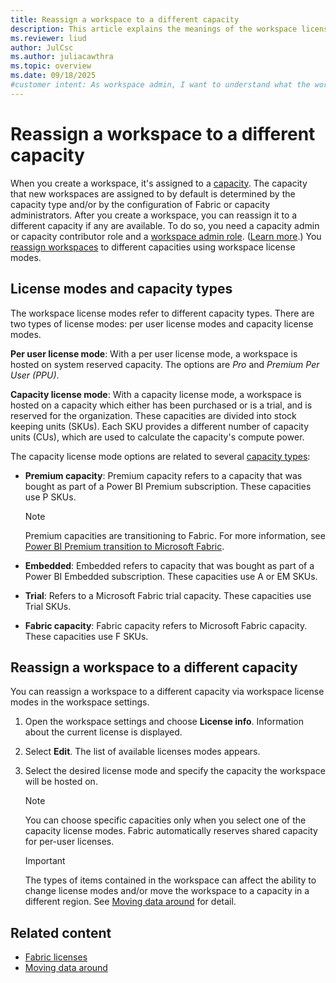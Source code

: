 ```yaml
---
title: Reassign a workspace to a different capacity
description: This article explains the meanings of the workspace license modes and how to reassign the workspace to a different capacity.
ms.reviewer: liud
author: JulCsc
ms.author: juliacawthra
ms.topic: overview
ms.date: 09/18/2025
#customer intent: As workspace admin, I want to understand what the workspace license mode options are and how to reassign the workspace to a different capacity.
---
```

# Reassign a workspace to a different capacity

When you create a workspace, it's assigned to a [capacity](../enterprise/licenses.md#capacity). The capacity that new workspaces are assigned to by default is determined by the capacity type and/or by the configuration of Fabric or capacity administrators. After you create a workspace, you can reassign it to a different capacity if any are available. To do so, you need a capacity admin or capacity contributor role and a [workspace admin role](roles-workspaces.md). ([Learn more](../admin/capacity-settings.md?tabs=power-bi-premium#details).) You [reassign workspaces](#reassign-a-workspace-to-a-different-capacity) to different capacities using workspace license modes.

## License modes and capacity types

The workspace license modes refer to different capacity types. There are two types of license modes: per user license modes and capacity license modes.

**Per user license mode**: With a per user license mode, a workspace is hosted on system reserved capacity. The options are *Pro* and *Premium Per User (PPU)*.

**Capacity license mode**: With a capacity license mode, a workspace is hosted on a capacity which either has been purchased or is a trial, and is reserved for the organization. These capacities are divided into stock keeping units (SKUs). Each SKU provides a different number of capacity units (CUs), which are used to calculate the capacity's compute power.

The capacity license mode options are related to several [capacity types](../admin/capacity-settings.md?tabs=power-bi-premium#view-your-capacity):

* **Premium capacity**: Premium capacity refers to a capacity that was bought as part of a Power BI Premium subscription. These capacities use P SKUs.

    > [!NOTE]
    > Premium capacities are transitioning to Fabric. For more information, see [Power BI Premium transition to Microsoft Fabric](/power-bi/enterprise/service-premium-faq#power-bi-premium-transition-to-microsoft-fabric).

* **Embedded**: Embedded refers to capacity that was bought as part of a Power BI Embedded subscription. These capacities use A or EM SKUs.

* **Trial**: Refers to a Microsoft Fabric trial capacity. These capacities use Trial SKUs.

* **Fabric capacity**: Fabric capacity refers to  Microsoft Fabric capacity. These capacities use F SKUs.

## Reassign a workspace to a different capacity

You can reassign a workspace to a different capacity via workspace license modes in the workspace settings.

1. Open the workspace settings and choose **License info**. Information about the current license is displayed.

1. Select **Edit**. The list of available licenses modes appears.

1. Select the desired license mode and specify the capacity the workspace will be hosted on.

    > [!NOTE]
    > You can choose specific capacities only when you select one of the capacity license modes. Fabric automatically reserves shared capacity for per-user licenses.

    > [!IMPORTANT]
    > The types of items contained in the workspace can affect the ability to change license modes and/or move the workspace to a capacity in a different region. See [Moving data around](../admin/portal-workspaces.md#moving-data-around) for detail.

## Related content

* [Fabric licenses](/power-bi/enterprise/service-admin-licensing-organization#fabric-licenses)
* [Moving data around](../admin/portal-workspaces.md#moving-data-around)
